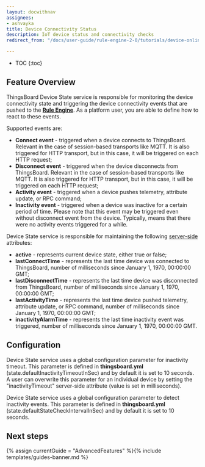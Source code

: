 ```yaml
---
layout: docwithnav
assignees:
- ashvayka
title: Device Connectivity Status
description: IoT device status and connectivity checks
redirect_from: "/docs/user-guide/rule-engine-2-0/tutorials/device-online-offline/"

---
```


* TOC
{:toc}

## Feature Overview

ThingsBoard Device State service is responsible for monitoring the device connectivity state and triggering the device connectivity events 
that are pushed to the [**Rule Engine**](/docs/user-guide/rule-engine-2-0/re-getting-started/). As a platform user, you are able to define how to react to these events. 

Supported events are:
 
 - **Connect event** - triggered when a device connects to ThingsBoard. Relevant in the case of session-based transports like MQTT.
 It is also triggered for HTTP transport, but in this case, it will be triggered on each HTTP request;
 - **Disconnect event** - triggered when the device disconnects from ThingsBoard. Relevant in the case of session-based transports like MQTT. 
 It is also triggered for HTTP transport, but in this case, it will be triggered on each HTTP request;
 - **Activity event** - triggered when a device pushes telemetry, attribute update, or RPC command;
 - **Inactivity event** - triggered when a device was inactive for a certain period of time. 
 Please note that this event may be triggered even without disconnect event from the device. Typically, means that there were no activity events triggered for a while.

Device State service is responsible for maintaining the following [server-side](/docs/user-guide/attributes/#attribute-types) attributes:

 - **active** - represents current device state, either true or false;
 - **lastConnectTime** - represents the last time device was connected to ThingsBoard, number of milliseconds since January 1, 1970, 00:00:00 GMT;
 - **lastDisconnectTime** - represents the last time device was disconnected from ThingsBoard, number of milliseconds since January 1, 1970, 00:00:00 GMT;
 - **lastActivityTime** - represents the last time device pushed telemetry, attribute update, or RPC command, number of milliseconds since January 1, 1970, 00:00:00 GMT;
 - **inactivityAlarmTime** - represents the last time inactivity event was triggered, number of milliseconds since January 1, 1970, 00:00:00 GMT.
 
## Configuration

Device State service uses a global configuration parameter for inactivity timeout. 
This parameter is defined in **thingsboard.yml** (state.defaultInactivityTimeoutInSec) and by default it is set to 10 seconds.
A user can overwrite this parameter for an individual device by setting the "inactivityTimeout" server-side attribute (value is set in milliseconds).

Device State service uses a global configuration parameter to detect inactivity events.
This parameter is defined in **thingsboard.yml** (state.defaultStateCheckIntervalInSec) and by default it is set to 10 seconds.

## Next steps

{% assign currentGuide = "AdvancedFeatures" %}{% include templates/guides-banner.md %}



 


 
    
